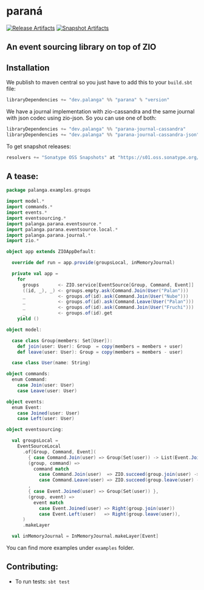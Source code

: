 paraná
======

[![Release Artifacts][Badge-SonatypeReleases]][Link-SonatypeReleases]
[![Snapshot Artifacts][Badge-SonatypeSnapshots]][Link-SonatypeSnapshots]

[Link-SonatypeReleases]: https://s01.oss.sonatype.org/content/repositories/releases/io/github/palanga/parana_3/ "Sonatype Releases"
[Badge-SonatypeReleases]: https://img.shields.io/nexus/r/https/s01.oss.sonatype.org/io.github.palanga/parana_3.svg "Sonatype Releases"
[Link-SonatypeSnapshots]: https://s01.oss.sonatype.org/content/repositories/snapshots/io/github/palanga/parana_3/ "Sonatype Snapshots"
[Badge-SonatypeSnapshots]: https://img.shields.io/nexus/s/https/s01.oss.sonatype.org/io.github.palanga/parana_3.svg "Sonatype Snapshots"

An event sourcing library on top of ZIO
---------------------------------------

Installation
------------

We publish to maven central so you just have to add this to your `build.sbt` file:

```sbt
libraryDependencies += "dev.palanga" %% "parana" % "version"
```

We have a journal implementation with zio-cassandra and the same journal with json codec using zio-json.
So you can use one of both:

```sbt
libraryDependencies += "dev.palanga" %% "parana-journal-cassandra"      % "version"
libraryDependencies += "dev.palanga" %% "parana-journal-cassandra-json" % "version"
```

To get snapshot releases:

```sbt
resolvers += "Sonatype OSS Snapshots" at "https://s01.oss.sonatype.org/content/repositories/snapshots",
```

A tease:
--------

```scala
package palanga.examples.groups

import model.*
import commands.*
import events.*
import eventsourcing.*
import palanga.parana.eventsource.*
import palanga.parana.eventsource.local.*
import palanga.parana.journal.*
import zio.*

object app extends ZIOAppDefault:

  override def run = app.provide(groupsLocal, inMemoryJournal)

  private val app =
    for
      groups       <- ZIO.service[EventSource[Group, Command, Event]]
      ((id, _), _) <- groups.empty.ask(Command.Join(User("Palan")))
      _            <- groups.of(id).ask(Command.Join(User("Nube")))
      _            <- groups.of(id).ask(Command.Leave(User("Palan")))
      _            <- groups.of(id).ask(Command.Join(User("Fruchi")))
      _            <- groups.of(id).get
    yield ()

object model:

  case class Group(members: Set[User]):
    def join(user: User): Group  = copy(members = members + user)
    def leave(user: User): Group = copy(members = members - user)

  case class User(name: String)

object commands:
  enum Command:
    case Join(user: User)
    case Leave(user: User)

object events:
  enum Event:
    case Joined(user: User)
    case Left(user: User)

object eventsourcing:

  val groupsLocal =
    EventSourceLocal
      .of[Group, Command, Event](
        { case Command.Join(user) => Group(Set(user)) -> List(Event.Joined(user)) },
        (group, command) =>
          command match
            case Command.Join(user)  => ZIO.succeed(group.join(user) -> List(Event.Joined(user)))
            case Command.Leave(user) => ZIO.succeed(group.leave(user) -> List(Event.Left(user)))
        ,
        { case Event.Joined(user) => Group(Set(user)) },
        (group, event) =>
          event match
            case Event.Joined(user) => Right(group.join(user))
            case Event.Left(user)   => Right(group.leave(user)),
      )
      .makeLayer

  val inMemoryJournal = InMemoryJournal.makeLayer[Event]
```

You can find more examples under `examples` folder.

Contributing:
-------------

* To run tests: `sbt test`
